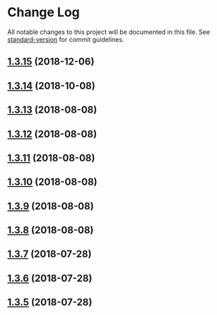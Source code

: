 # Change Log

All notable changes to this project will be documented in this file. See [standard-version](https://github.com/conventional-changelog/standard-version) for commit guidelines.

<a name="1.3.15"></a>
## [1.3.15](https://github.com/luigiinred/romarin/compare/v1.3.14...v1.3.15) (2018-12-06)



<a name="1.3.14"></a>
## [1.3.14](https://github.com/luigiinred/romarin/compare/v1.3.13...v1.3.14) (2018-10-08)



<a name="1.3.13"></a>
## [1.3.13](https://github.com/luigiinred/romarin/compare/v1.3.12...v1.3.13) (2018-08-08)



<a name="1.3.12"></a>
## [1.3.12](https://github.com/luigiinred/romarin/compare/v1.3.8...v1.3.12) (2018-08-08)



<a name="1.3.11"></a>
## [1.3.11](https://github.com/luigiinred/romarin/compare/v1.3.8...v1.3.11) (2018-08-08)



<a name="1.3.10"></a>
## [1.3.10](https://github.com/luigiinred/romarin/compare/v1.3.8...v1.3.10) (2018-08-08)



<a name="1.3.9"></a>
## [1.3.9](https://github.com/luigiinred/romarin/compare/v1.3.8...v1.3.9) (2018-08-08)



<a name="1.3.8"></a>
## [1.3.8](https://github.com/luigiinred/romarin/compare/v1.3.7...v1.3.8) (2018-08-08)



<a name="1.3.7"></a>
## [1.3.7](https://github.com/luigiinred/romarin/compare/v1.3.6...v1.3.7) (2018-07-28)



<a name="1.3.6"></a>
## [1.3.6](https://github.com/luigiinred/romarin/compare/v1.3.2...v1.3.6) (2018-07-28)



<a name="1.3.5"></a>
## [1.3.5](https://github.com/luigiinred/romarin/compare/v1.3.2...v1.3.5) (2018-07-28)
